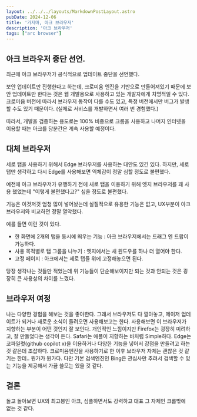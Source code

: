 ```yaml
---
layout: ../../../layouts/MarkdownPostLayout.astro
pubDate: 2024-12-06
title: '가지마, 아크 브라우저'
description: '아크 브라우저'
tags: ["arc browser"]
---
```


## 아크 브라우저 중단 선언.
최근에 아크 브라우저가 공식적으로 업데이트 중단을 선언했다.

보안 업데이트만 진행한다고 하는데, 크로미움 엔진을 기반으로 만들어져있기 때문에 보안 업데이트만 한다는 것은 웹 개발용으로 사용하고 있는 개발자에게 치명적일 수 있다.
크로미윰 버전에 따라서 브라우저 동작이 다를 수도 있고, 특정 버전에서만 버그가 발생할 수도 있기 때문이다. (실제로 서비스를 개발하면서 여러 번 경험했다.)

따라서, 개발을 검증하는 용도로는 100% 비중으로 크롬을 사용하고 나머지 인터넷을 이용할 때는 아크를 당분간은 계속 사용할 예정이다.

## 대체 브라우저
세로 탭을 사용하기 위해서 Edge 브라우저를 사용하는 대안도 있긴 있다.
하지만, 세로 탭만 생각하고 다시 Edge를 사용해보면 역체감이 정말 심할 정도로 불편했다.

예전에 아크 브라우저가 유행하기 전에 새로 탭을 이용하기 위해 엣지 브라우저를 꽤 사용 했었는데 "이렇게 불편했다고?" 싶을 정도로 불편했다.

기능은 이것저것 엄청 많이 넣어놨는데 실질적으로 유용한 기능은 없고, UX부분이 아크 브라우저와 비교하면 정말 열악했다.

예를 들면 이런 것이 있다.
- 한 화면에 2개의 탭을 동시에 띄우는 기능 : 아크 브라우저에서는 드래그 엔 드랍이 가능하다.
- 사용 목적별로 탭 그룹을 나누기 : 엣지에서는 새 윈도우를 하나 더 열어야 한다.
- 고정 페이지 : 아크에서는 세로 탭들 위에 고정해놓으면 된다.

당장 생각나는 것들만 적었는데 위 기능들이 단순해보이지만 되는 것과 안되는 것은 굉장히 큰 사용성의 차이를 느꼈다.

## 브라우저 여정
나는 다양한 경험을 해보는 것을 좋아한다.
그래서 브라우저도 다 깔아놓고, 메이저 업데이트가 되거나 새로운 소식이 들려오면 사용해보고는 한다.
사용해보면 이 브라우저가 지향하는 부분이 어떤 것인지 잘 보인다.
개인적인 느낌이지만 Firefox는 굉장히 미려하고, 잘 만들었다는 생각이 든다.
Safari는 애플이 지향하는 바처럼 Simple하다.
Edge는 코파일럿(github copilot x)을 이용하거나 다양한 기능을 넣어서 강점을 만들려고 하는 것 같은데 조잡하다. 크로미윰엔진을 사용하기로 한 이후 브라우저 자체는 괜찮은 것 같기는 한데.. 뭔가가 뭔가다. 다만 기본 검색엔진인 Bing은 관심사만 추려서 검색할 수 있는 기능을 제공해서 가끔 쓸모는 있을 것 같다.

## 결론
돌고 돌아보면 UX의 최고봉인 아크, 심플하면서도 강력하고 대표 그 자체인 크롬밖에 없는 것 같다.





